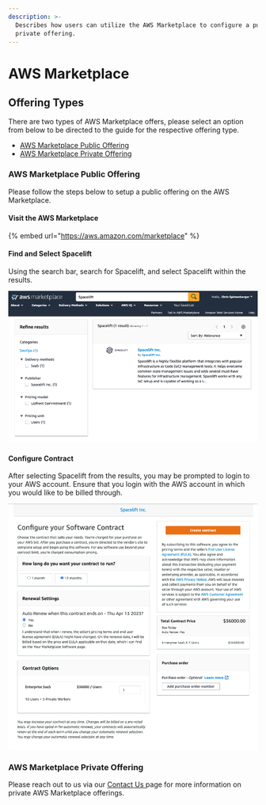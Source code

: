 ```yaml
---
description: >-
  Describes how users can utilize the AWS Marketplace to configure a public or
  private offering.
---
```


# AWS Marketplace

## Offering Types

There are two types of AWS Marketplace offers, please select an option from below to be directed to the guide for the respective offering type.

* [AWS Marketplace Public Offering](aws-marketplace.md#aws-marketplace-public-offering)
* [AWS Marketplace Private Offering](aws-marketplace.md#aws-marketplace-private-offering)

### AWS Marketplace Public Offering

Please follow the steps below to setup a public offering on the AWS Marketplace.

#### Visit the **AWS Marketplace**

{% embed url="https://aws.amazon.com/marketplace" %}

#### Find and Select Spacelift

Using the search bar, search for Spacelift, and select Spacelift within the results.

![Search for Spacelift and select it from the results.](<../../assets/screenshots/Screen Shot 2022-04-14 at 12.57.31 PM.png>)

#### Configure Contract

After selecting Spacelift from the results, you may be prompted to login to your AWS account. Ensure that you login with the AWS account in which you would like to be billed through.

![Configure your contract, once completed, click Create contract.](<../../assets/screenshots/Screen Shot 2022-04-13 at 9.45.10 AM.png>)

### AWS Marketplace Private Offering

&#x20;Please reach out to us via our [Contact Us ](https://spacelift.io/contact)page for more information on private AWS Marketplace offerings.
